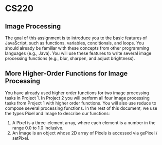 # CS220
 
## Image Processing
The goal of this assignment is to introduce you to the basic features of JavaScript, such as functions, variables, conditionals, and loops. You should already be familiar with these concepts from other programming languages (e.g., Java). You will use these features to write several image processing functions (e.g., blur, sharpen, and adjust brightness).

## More Higher-Order Functions for Image Processing
You have already used higher order functions for two image processing tasks in Project 1. In Project 2 you will perform all four image processing tasks from Project 1 with higher order functions. You will also use reduce to compose several processing functions. In the rest of this document, we use the types Pixel and Image to describe our functions:
1. A Pixel is a three-element array, where each element is a number in the range 0.0 to 1.0 inclusive.
2. An Image is an object whose 2D array of Pixels is accessed via gePixel / setPixel.
